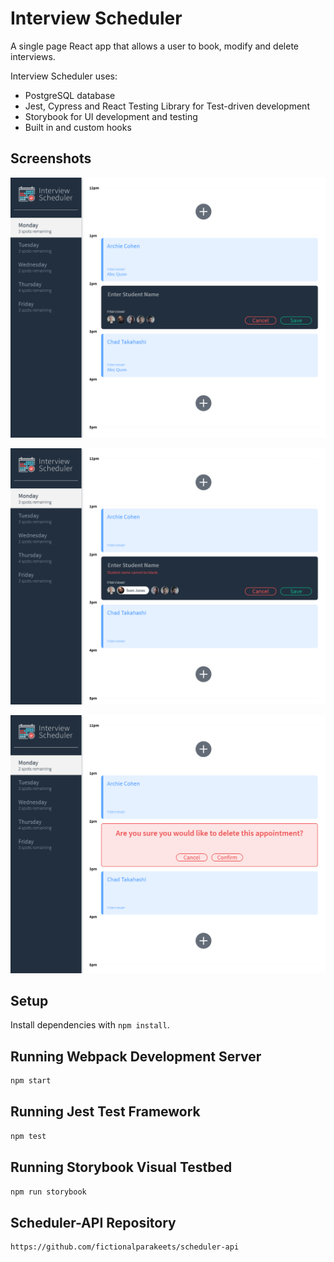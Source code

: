 # Interview Scheduler

A single page React app that allows a user to book, modify and delete interviews.

Interview Scheduler uses:
 - PostgreSQL database
 - Jest, Cypress and React Testing Library for Test-driven development
 - Storybook for UI development and testing
 - Built in and custom hooks


## Screenshots

!["Schedule an Interview"](https://raw.githubusercontent.com/fictionalparakeets/scheduler/master/public/images/Schedule%20an%20Interview.png)

!["Error Checking"](https://raw.githubusercontent.com/fictionalparakeets/scheduler/master/public/images/Schedule%20an%20Interview-%20Error%20Check.png)

!["Delete an Appointment"](https://raw.githubusercontent.com/fictionalparakeets/scheduler/master/public/images/Delete%20Interview%20Appointment.png)


## Setup

Install dependencies with `npm install`.

## Running Webpack Development Server

```sh
npm start
```

## Running Jest Test Framework

```sh
npm test
```

## Running Storybook Visual Testbed

```sh
npm run storybook
```

## Scheduler-API Repository
```sh
https://github.com/fictionalparakeets/scheduler-api
```
